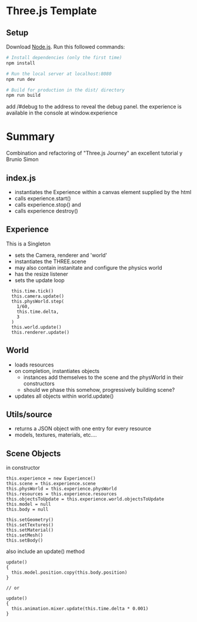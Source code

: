 # Three.js Template

## Setup

Download [Node.js](https://nodejs.org/en/download/).
Run this followed commands:

```bash
# Install dependencies (only the first time)
npm install

# Run the local server at localhost:8080
npm run dev

# Build for production in the dist/ directory
npm run build
```

add /#debug to the address to reveal the debug panel. the experience is available in the console at window.experience

# Summary

Combination and refactoring of "Three.js Journey" an excellent tutorial y Brunio Simon

## index.js

- instantiates the Experience within a canvas element supplied by the html
- calls experience.start()
- calls experience.stop() and
- calls experience destroy()

## Experience

This is a Singleton

- sets the Camera, renderer and 'world'
- instantiates the THREE.scene
- may also contain instanitate and configure the physics world
- has the resize listener
- sets the update loop

```
  this.time.tick()
  this.camera.update()
  this.physWorld.step(
    1/60,
    this.time.delta,
    3
  )
  this.world.update()
  this.renderer.update()
```

## World

- loads resources
- on completion, instantiates objects
  - instances add themselves to the scene and the physWorld in their constructors
  - should we phase this somehow, progressively building scene?
- updates all objects within world.update()

## Utils/source

- returns a JSON object with one entry for every resource
- models, textures, materials, etc....

## Scene Objects

in constructor

```
this.experience = new Experience()
this.scene = this.experience.scene
this.physWorld = this.experience.physWorld
this.resources = this.experience.resources
this.objectsToUpdate = this.experience.world.objectsToUpdate
this.model = null
this.body = null

this.setGeometry()
this.setTextures()
this.setMaterial()
this.setMesh()
this.setBody()
```

also include an update() method

```
update()
{
  this.model.position.copy(this.body.position)
}

// or

update()
{
  this.animation.mixer.update(this.time.delta * 0.001)
}
```
